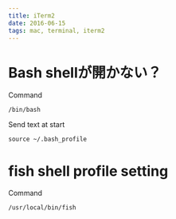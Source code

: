 ```yaml
---
title: iTerm2
date: 2016-06-15
tags: mac, terminal, iterm2
---
```


# Bash shellが開かない？

Command

```
/bin/bash
```

Send text at start

```
source ~/.bash_profile
```

# fish shell profile setting

Command

```
/usr/local/bin/fish
```
